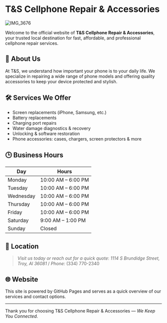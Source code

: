 # T&S Cellphone Repair & Accessories
![IMG_3676](https://github.com/user-attachments/assets/4cb0710c-b524-4214-9f90-65ea16a47488)

Welcome to the official website of **T&S Cellphone Repair & Accessories**, your trusted local destination for fast, affordable, and professional cellphone repair services.

## 📱 About Us
At T&S, we understand how important your phone is to your daily life. We specialize in repairing a wide range of phone models and offering quality accessories to keep your device protected and stylish.

## 🛠️ Services We Offer
- Screen replacements (iPhone, Samsung, etc.)
- Battery replacements
- Charging port repairs
- Water damage diagnostics & recovery
- Unlocking & software restoration
- Phone accessories: cases, chargers, screen protectors & more

## 🕒 Business Hours
| Day       | Hours        |
|-----------|--------------|
| Monday    | 10:00 AM – 6:00 PM |
| Tuesday   | 10:00 AM – 6:00 PM |
| Wednesday | 10:00 AM – 6:00 PM |
| Thursday  | 10:00 AM – 6:00 PM |
| Friday    | 10:00 AM – 6:00 PM |
| Saturday  | 9:00 AM –  1:00 PM |
| Sunday    | Closed       |

## 📍 Location
> *Visit us today or reach out for a quick quote*:
> *1114 S Brundidge Street, Troy, Al 36081* /
> *Phone:* (334) 770-2340 


## 🌐 Website
This site is powered by GitHub Pages and serves as a quick overview of our services and contact options.   
 

---

Thank you for choosing T&S Cellphone Repair & Accessories — *We Keep You Connected.*
